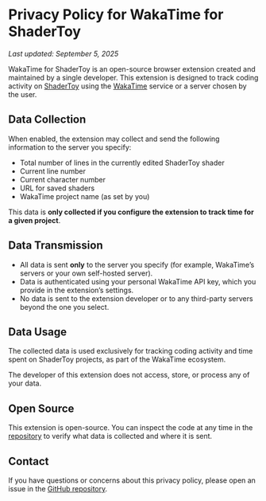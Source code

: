 # Privacy Policy for WakaTime for ShaderToy
*Last updated: September 5, 2025*

WakaTime for ShaderToy is an open-source browser extension created and maintained by a single developer. This extension is designed to track coding activity on [ShaderToy](https://www.shadertoy.com) using the [WakaTime](https://wakatime.com) service or a server chosen by the user.

## Data Collection
When enabled, the extension may collect and send the following information to the server you specify:

* Total number of lines in the currently edited ShaderToy shader
* Current line number
* Current character number
* URL for saved shaders
* WakaTime project name (as set by you)

This data is **only collected if you configure the extension to track time for a given project**.

## Data Transmission
* All data is sent **only** to the server you specify (for example, WakaTime’s servers or your own self-hosted server).
* Data is authenticated using your personal WakaTime API key, which you provide in the extension’s settings.
* No data is sent to the extension developer or to any third-party servers beyond the one you select.

## Data Usage
The collected data is used exclusively for tracking coding activity and time spent on ShaderToy projects, as part of the WakaTime ecosystem.

The developer of this extension does not access, store, or process any of your data.

## Open Source
This extension is open-source. You can inspect the code at any time in the [repository](https://github.com/ascpixi/wakatime-shadertoy) to verify what data is collected and where it is sent.

## Contact
If you have questions or concerns about this privacy policy, please open an issue in the [GitHub repository](https://github.com/ascpixi/wakatime-shadertoy).
